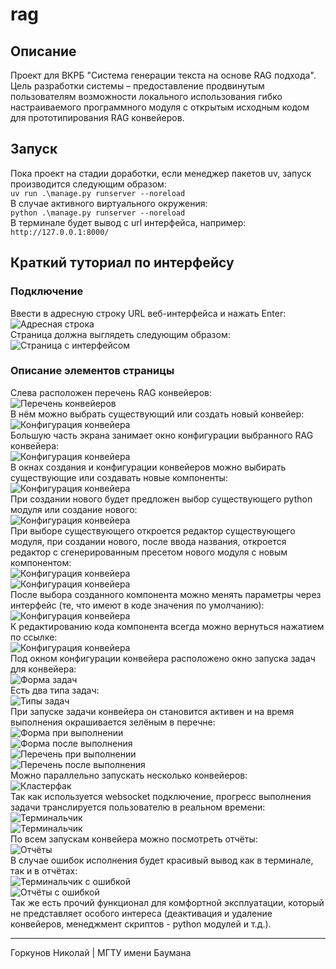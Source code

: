 # rag

## Описание

Проект для ВКРБ "Система генерации текста на основе RAG подхода". Цель разработки системы – предоставление продвинутым пользователям возможности локального использования гибко настраиваемого программного модуля с открытым исходным кодом для прототипирования RAG конвейеров.

## Запуск

Пока проект на стадии доработки, если менеджер пакетов uv, запуск производится следующим образом:  
```uv run .\manage.py runserver --noreload```  
В случае активного виртуального окружения:  
```python .\manage.py runserver --noreload```  
В терминале будет вывод с url интерфейса, например:  
```http://127.0.0.1:8000/```

## Краткий туториал по интерфейсу

### Подключение

Ввести в адресную строку URL веб-интерфейса и нажать Enter:  
![Адресная строка](images/1.png)  
Страница должна выглядеть следующим образом:  
![Страница с интерфейсом](images/2.png)

### Описание элементов страницы

Слева расположен перечень RAG конвейеров:  
![Перечень конвейеров](images/3.png)  
В нём можно выбрать существующий или создать новый конвейер:  
![Конфигурация конвейера](images/5.png)  
Большую часть экрана занимает окно конфигурации выбранного RAG конвейера:  
![Конфигурация конвейера](images/4.png)  
В окнах создания и конфигурации конвейеров можно выбирать существующие или создавать новые компоненты:  
![Конфигурация конвейера](images/6.png)  
При создании нового будет предложен выбор существующего python модуля или создание нового:  
![Конфигурация конвейера](images/7.png)  
При выборе существующего откроется редактор существующего модуля, при создании нового, после ввода названия, откроется редактор с сгенерированным пресетом нового модуля с новым компонентом:  
![Конфигурация конвейера](images/8.png)  
![Конфигурация конвейера](images/9.png)  
После выбора созданного компонента можно менять параметры через интерфейс (те, что имеют в коде значения по умолчанию):  
![Конфигурация конвейера](images/10.png)  
К редактированию кода компонента всегда можно вернуться нажатием по ссылке:  
![Конфигурация конвейера](images/11.png)  
Под окном конфигурации конвейера расположено окно запуска задач для конвейера:  
![Форма задач](images/12.png)  
Есть два типа задач:  
![Типы задач](images/13.png)  
При запуске задачи конвейера он становится активен и на время выполнения окрашивается зелёным в перечне:
![Форма при выполнении](images/14.png)  
![Форма после выполнения](images/17.png)  
![Перечень при выполнении](images/15.png)  
![Перечень после выполнения](images/16.png)  
Можно параллельно запускать несколько конвейеров:  
![Кластерфак](images/18.png)  
Так как используется websocket подключение, прогресс выполнения задачи транслируется пользователю в реальном времени:  
![Терминальчик](images/19.png)  
![Терминальчик](images/20.png)  
По всем запускам конвейера можно посмотреть отчёты:  
![Отчёты](images/21.png)  
В случае ошибок исполнения будет красивый вывод как в терминале, так и в отчётах:  
![Терминальчик с ошибкой](images/22.png)  
![Отчёты с ошибкой](images/23.png)  
Так же есть прочий функционал для комфортной эксплуатации, который не представляет особого интереса (деактивация и удаление конвейеров, менеджмент скриптов - python модулей и т.д.).

---
Горкунов Николай | МГТУ имени Баумана
